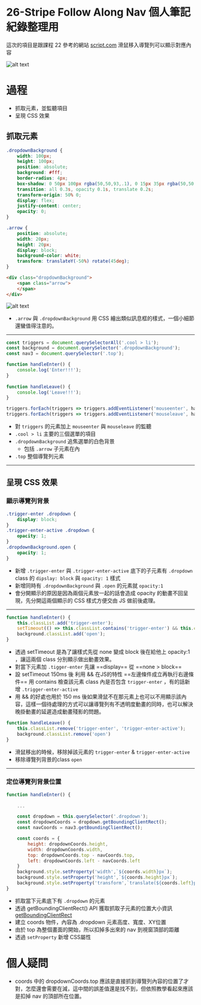 # 26-Stripe Follow Along Nav 個人筆記紀錄整理用

這次的項目是跟課程 22 參考的網站 [script.com](https://stripe.com/) 滑鼠移入導覽列可以顯示對應內容

![alt text](https://i.imgur.com/nM2niXO.png)

# 過程
- 抓取元素，並監聽項目
- 呈現 CSS 效果


## 抓取元素
```css
.dropdownBackground {
    width: 100px;
    height: 100px;
    position: absolute;
    background: #fff;
    border-radius: 4px;
    box-shadow: 0 50px 100px rgba(50,50,93,.1), 0 15px 35px rgba(50,50,93,.15),0 5px 15px rgba(0,0,0,.1);
    transition: all 0.3s, opacity 0.1s, translate 0.2s;
    transform-origin: 50% 0;
    display: flex;
    justify-content: center;
    opacity: 0;
}

.arrow {
    position: absolute;
    width: 20px;
    height: 20px;
    display: block;
    background-color: white;
    transform: translateY(-50%) rotate(45deg);
}
```
```html
<div class="dropdownBackground">
    <span class="arrow">
    </span>
</div>
```
![alt text](https://i.imgur.com/ba4buNF.png)
- `.arrow` 與 `.dropdownBackground` 用 CSS 繪出類似訊息框的樣式，一個小細節還蠻值得注意的。

---

```javascript
const triggers = document.querySelectorAll('.cool > li');
const background = document.querySelector('.dropdownBackground');
const nav3 = document.querySelector('.top');

function handleEnter() {
    console.log('Enter!!!');
}
                
function handleLeave() {
    console.log('Leave!!!');
}

triggers.forEach(triggers => triggers.addEventListener('mouseenter', handleEnter));
triggers.forEach(triggers => triggers.addEventListener('mouseleave', handleLeave));
```
- 對 `triggers` 的元素加上 `mouseenter` 與 `mouseleave` 的監聽
- `.cool > li` 主要的三個選單的項目
- `.dropdownBackground` 追焦選單的白色背景
    - 包括 `.arrow` 子元素在內
- `.top` 整個導覽列元素



--- 

## 呈現 CSS 效果
### 顯示導覽列背景
```css
.trigger-enter .dropdown {
    display: block;
}
.trigger-enter-active .dropdown {
    opacity: 1;
}
.dropdownBackground.open {
    opacity: 1;
}
```
- 新增 `.trigger-enter` 與 `.trigger-enter-active` 底下的子元素有 `.dropdown` class 的 `dipslay: block` 與 `opacity: 1` 樣式
- 新增同時有 `.dropdownBackground` 與 `.open` 的元素就 `opacity:1`
- 會分開顯示的原因是因為兩個元素放一起的話會造成 opacity 的動畫不回呈現，先分開這兩個顯示的 CSS 樣式方便交由 JS 做前後處理。

---

```javascript
function handleEnter() {
    this.classList.add('trigger-enter');
    setTimeout(() => this.classList.contains('trigger-enter') && this.classList.add('trigger-enter-active'), 150);
    background.classList.add('open');
}
```
- 透過 setTimeout 是為了讓樣式先從 none 變成 block 後在給他上 opacity:1 ，讓這兩個 class 分別顯示做出動畫效果。
- 對當下元素加 `.tigger-enter` 先讓 ==display== 從 ==none > block== 
- 設 setTimeout 150ms 後 利用 && 在JS的特性 ==左邊條件成立再執行右邊條件== 用 contains 檢查該元素 class 內是否包含 `trigger-enter` ，有的話新增 `.trigger-enter-active`
- 用 && 的好處也用於 150 ms 後如果滑鼠不在那元素上也可以不用顯示該內容，這樣一個待處理的方式可以讓導覽列有不透明度動畫的同時，也可以解決晚掛動畫的延遲造成動畫殘影的問題。

```javascript
function handleLeave() {
    this.classList.remove('trigger-enter', 'trigger-enter-active');
    background.classList.remove('open')
}
```
- 滑鼠移出的時候，移除掉該元素的 `trigger-enter` & `trigger-enter-active`
- 移除導覽列背景的class `open`

---

### 定位導覽列背景位置

```javascript
function handleEnter() {
    
    ...

    const dropdown = this.querySelector('.dropdown');
    const dropdownCoords = dropdown.getBoundingClientRect();
    const navCoords = nav3.getBoundingClientRect();

    const coords = {
        height: dropdownCoords.height,
        width: dropdownCoords.width,
        top: dropdownCoords.top - navCoords.top,
        left: dropdownCoords.left - navCoords.left
    }
    background.style.setProperty('width',`${coords.width}px`);
    background.style.setProperty('height',`${coords.height}px`);
    background.style.setProperty('transform',`translate(${coords.left}px, ${coords.top}px)`);
}
```
- 抓取當下元素底下有 `.dropdown` 的元素
- 透過 getBoundingClientRect() API 獲取抓取子元素的位置大小資訊 [getBoundingClientRect](https://developer.mozilla.org/en-US/docs/Web/API/Element/getBoundingClientRect)
- 建立 coords 物件，內容為 .dropdown 元素高度、寬度、XY位置
- 由於 top 為整個畫面的開始，所以扣掉多出來的 nav 到視窗頂部的距離
- 透過 `setProperty` 新增 CSS屬性

# 個人疑問
- coords 中的 dropdownCoords.top 應該是直接抓到導覽列內容的位置了才對，怎麼還會需要在減，這中間的誤差值還是找不到，但依照教學看起來應該是扣掉 nav 的頂部所在位置。